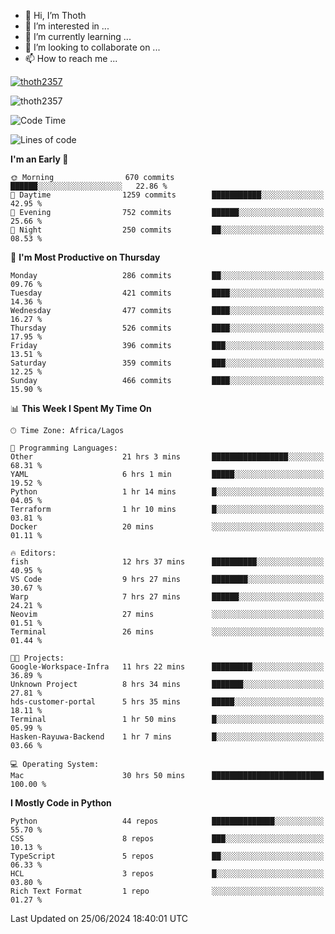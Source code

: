 <!---
thoth2357/thoth2357 is a ✨ special ✨ repository because its `README.md` (this file) appears on your GitHub profile.
You can click the Preview link to take a look at your changes.
--->

- 👋 Hi, I’m Thoth
- 👀 I’m interested in ...
- 🌱 I’m currently learning ...
- 💞️ I’m looking to collaborate on ...
- 📫 How to reach me ...


<p align="left"> <a href="https://github.com/ryo-ma/github-profile-trophy"><img src="https://github-profile-trophy.vercel.app/?username=thoth2357&theme=gruvbox&no-bg=true&no-frame=false&title=MultiLanguage,Commits,Repositories,Stars,Followers,PullRequest,Reviews,Issues" alt="thoth2357" /></a> </p>

<p align="left"> <img src="https://komarev.com/ghpvc/?username=thoth2357&label=Profile%20views&color=0e75b6&style=flat" alt="thoth2357" /> </p>

<!--START_SECTION:waka-->
![Code Time](http://img.shields.io/badge/Code%20Time-3%2C056%20hrs%2039%20mins-blue)

![Lines of code](https://img.shields.io/badge/From%20Hello%20World%20I%27ve%20Written-30.9%20million%20lines%20of%20code-blue)

**I'm an Early 🐤** 

```text
🌞 Morning                670 commits         ██████░░░░░░░░░░░░░░░░░░░   22.86 % 
🌆 Daytime                1259 commits        ███████████░░░░░░░░░░░░░░   42.95 % 
🌃 Evening                752 commits         ██████░░░░░░░░░░░░░░░░░░░   25.66 % 
🌙 Night                  250 commits         ██░░░░░░░░░░░░░░░░░░░░░░░   08.53 % 
```
📅 **I'm Most Productive on Thursday** 

```text
Monday                   286 commits         ██░░░░░░░░░░░░░░░░░░░░░░░   09.76 % 
Tuesday                  421 commits         ████░░░░░░░░░░░░░░░░░░░░░   14.36 % 
Wednesday                477 commits         ████░░░░░░░░░░░░░░░░░░░░░   16.27 % 
Thursday                 526 commits         ████░░░░░░░░░░░░░░░░░░░░░   17.95 % 
Friday                   396 commits         ███░░░░░░░░░░░░░░░░░░░░░░   13.51 % 
Saturday                 359 commits         ███░░░░░░░░░░░░░░░░░░░░░░   12.25 % 
Sunday                   466 commits         ████░░░░░░░░░░░░░░░░░░░░░   15.90 % 
```


📊 **This Week I Spent My Time On** 

```text
🕑︎ Time Zone: Africa/Lagos

💬 Programming Languages: 
Other                    21 hrs 3 mins       █████████████████░░░░░░░░   68.31 % 
YAML                     6 hrs 1 min         █████░░░░░░░░░░░░░░░░░░░░   19.52 % 
Python                   1 hr 14 mins        █░░░░░░░░░░░░░░░░░░░░░░░░   04.05 % 
Terraform                1 hr 10 mins        █░░░░░░░░░░░░░░░░░░░░░░░░   03.81 % 
Docker                   20 mins             ░░░░░░░░░░░░░░░░░░░░░░░░░   01.11 % 

🔥 Editors: 
fish                     12 hrs 37 mins      ██████████░░░░░░░░░░░░░░░   40.95 % 
VS Code                  9 hrs 27 mins       ████████░░░░░░░░░░░░░░░░░   30.67 % 
Warp                     7 hrs 27 mins       ██████░░░░░░░░░░░░░░░░░░░   24.21 % 
Neovim                   27 mins             ░░░░░░░░░░░░░░░░░░░░░░░░░   01.51 % 
Terminal                 26 mins             ░░░░░░░░░░░░░░░░░░░░░░░░░   01.44 % 

🐱‍💻 Projects: 
Google-Workspace-Infra   11 hrs 22 mins      █████████░░░░░░░░░░░░░░░░   36.89 % 
Unknown Project          8 hrs 34 mins       ███████░░░░░░░░░░░░░░░░░░   27.81 % 
hds-customer-portal      5 hrs 35 mins       █████░░░░░░░░░░░░░░░░░░░░   18.11 % 
Terminal                 1 hr 50 mins        █░░░░░░░░░░░░░░░░░░░░░░░░   05.99 % 
Hasken-Rayuwa-Backend    1 hr 7 mins         █░░░░░░░░░░░░░░░░░░░░░░░░   03.66 % 

💻 Operating System: 
Mac                      30 hrs 50 mins      █████████████████████████   100.00 % 
```

**I Mostly Code in Python** 

```text
Python                   44 repos            ██████████████░░░░░░░░░░░   55.70 % 
CSS                      8 repos             ███░░░░░░░░░░░░░░░░░░░░░░   10.13 % 
TypeScript               5 repos             ██░░░░░░░░░░░░░░░░░░░░░░░   06.33 % 
HCL                      3 repos             █░░░░░░░░░░░░░░░░░░░░░░░░   03.80 % 
Rich Text Format         1 repo              ░░░░░░░░░░░░░░░░░░░░░░░░░   01.27 % 
```




 Last Updated on 25/06/2024 18:40:01 UTC
<!--END_SECTION:waka-->
<!--![](http://github-profile-summary-cards.vercel.app/api/cards/profile-details?username=thoth2357&theme=2077)

![](http://github-profile-summary-cards.vercel.app/api/cards/stats?username=thoth2357&theme=2077)![](http://github-profile-summary-cards.vercel.app/api/cards/productive-time?username=thoth2357&theme=2077&utcOffset=8) -->
